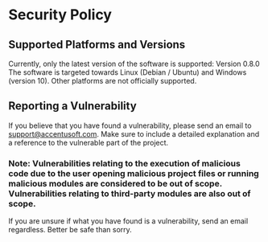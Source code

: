 # Security Policy

## Supported Platforms and Versions

Currently, only the latest version of the software is supported: Version 0.8.0
The software is targeted towards Linux (Debian / Ubuntu) and Windows (version 10).
Other platforms are not officially supported.

## Reporting a Vulnerability

If you believe that you have found a vulnerability, please send an email to support@accentusoft.com.
Make sure to include a detailed explanation and a reference to the vulnerable part of the project.

### Note: Vulnerabilities relating to the execution of malicious code due to the user opening malicious project files or running malicious modules are considered to be out of scope. Vulnerabilities relating to third-party modules are also out of scope.

If you are unsure if what you have found is a vulnerability, send an email regardless. Better be safe than sorry.
